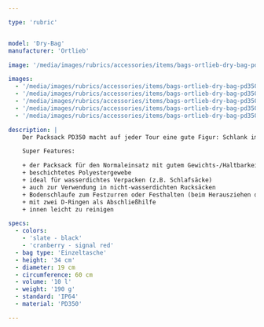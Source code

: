 ```yaml
---

type: 'rubric'


model: 'Dry-Bag'
manufacturer: 'Ortlieb'

image: '/media/images/rubrics/accessories/items/bags-ortlieb-dry-bag-pd350-10l_01.jpg'

images:
  - '/media/images/rubrics/accessories/items/bags-ortlieb-dry-bag-pd350-10l_02.jpg'
  - '/media/images/rubrics/accessories/items/bags-ortlieb-dry-bag-pd350-10l_03.jpg'
  - '/media/images/rubrics/accessories/items/bags-ortlieb-dry-bag-pd350-10l_04.jpg'
  - '/media/images/rubrics/accessories/items/bags-ortlieb-dry-bag-pd350-10l_05.jpg'
  - '/media/images/rubrics/accessories/items/bags-ortlieb-dry-bag-pd350-10l_06.jpg'

description: |
    Der Packsack PD350 macht auf jeder Tour eine gute Figur: Schlank im Preis und in modernem Farb-Design kommt der standfeste Reisebegleiter daher. Der bewährte Rollverschluss mit einfacher Versteifungsleiste hält das Gepäck trocken und bringt die Ausrüstung aufs optimale Packmaß. Für einfaches Packen und mehr Stabilität beim Aufstellen sorgt der verstärkte Boden. Erhältlich in verschiedenen Größen.

    Super Features:

    + der Packsack für den Normaleinsatz mit gutem Gewichts-/Haltbarkeits-Verhältnis
    + beschichtetes Polyestergewebe
    + ideal für wasserdichtes Verpacken (z.B. Schlafsäcke)
    + auch zur Verwendung in nicht-wasserdichten Rucksäcken
    + Bodenschlaufe zum Festzurren oder Festhalten (beim Herausziehen des Inhalts)
    + mit zwei D-Ringen als Abschließhilfe
    + innen leicht zu reinigen

specs:
  - colors: 
    - 'slate - black'
    - 'cranberry - signal red'
  - bag type: 'Einzeltasche'
  - height: '34 cm'
  - diameter: 19 cm
  - circumference: 60 cm
  - volume: '10 l'
  - weight: '190 g'
  - standard: 'IP64'
  - material: 'PD350'

---
```


